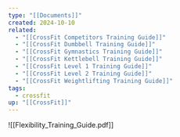 ```yaml
---
type: "[[Documents]]"
created: 2024-10-10
related:
  - "[[CrossFit Competitors Training Guide]]"
  - "[[CrossFit Dumbbell Training Guide]]"
  - "[[CrossFit Gymnastics Training Guide]]"
  - "[[CrossFit Kettlebell Training Guide]]"
  - "[[CrossFit Level 1 Training Guide]]"
  - "[[CrossFit Level 2 Training Guide]]"
  - "[[CrossFit Weightlifting Training Guide]]"
tags:
  - crossfit
up: "[[CrossFit]]"
---
```


![[Flexibility_Training_Guide.pdf]]